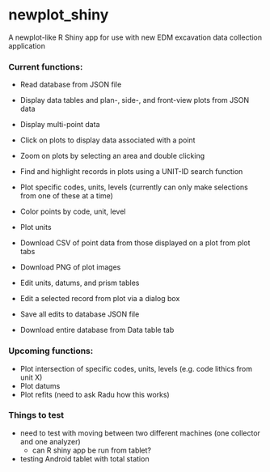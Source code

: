 # newplot_shiny
A newplot-like R Shiny app for use with new EDM excavation data collection application



### Current functions:
- Read database from JSON file

- Display data tables and plan-, side-, and front-view plots from JSON data

- Display multi-point data
- Click on plots to display data associated with a point
- Zoom on plots by selecting an area and double clicking
- Find and highlight records in plots using a UNIT-ID search function
- Plot specific codes, units, levels (currently can only make selections from one of these at a time)
- Color points by code, unit, level
- Plot units
- Download CSV of point data from those displayed on a plot from plot tabs
- Download PNG of plot images

- Edit units, datums, and prism tables 
- Edit a selected record from plot via a dialog box
- Save all edits to database JSON file

- Download entire database from Data table tab


### Upcoming functions:
- Plot intersection of specific codes, units, levels (e.g. code lithics from unit X)
- Plot datums
- Plot refits (need to ask Radu how this works)


### Things to test
- need to test with moving between two different machines (one collector and one analyzer)
  - can R shiny app be run from tablet?
- testing Android tablet with total station



